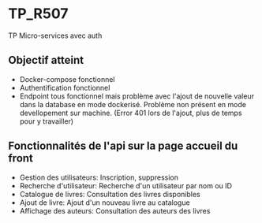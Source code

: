 # TP_R507
TP Micro-services avec auth

## Objectif atteint 
- Docker-compose fonctionnel
- Authentification fonctionnel
- Endpoint tous fonctionnel mais problème avec l'ajout de nouvelle valeur dans la database en mode dockerisé. Problème non présent en mode devellopement sur machine. (Error 401 lors de l'ajout, plus de temps pour y travailler)


## Fonctionnalités de l'api sur la page accueil du front
- Gestion des utilisateurs: Inscription, suppression
- Recherche d'utilisateur: Recherche d'un utilisateur par nom ou ID
- Catalogue de livres: Consultation des livres disponibles
- Ajout de livre: Ajout d'un nouveau livre au catalogue
- Affichage des auteurs: Consultation des auteurs des livres